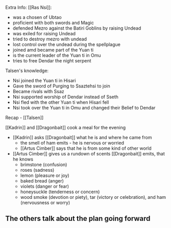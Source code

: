 Extra Info:
[[Ras Nsi]]:
- was a chosen of Ubtao
- proficient with both swords and Magic
- defended Mezro against the Batiri Goblins by raising Undead
- was exiled for raising Undead
- tried to destroy mezro with undead
- lost control over the undead during the spellplague
- joined amd became part of the Yuan ti
- is the current leader of the Yuan ti in Omu
- tries to free Dendar the night serpent

Talsen's knowledge:
- Nsi joined the Yuan ti in Hisari
- Gave the sword of Purging to Ssaztehsi to join
- Became rivals with Ssaz
- Nsi supported worship of Dendar instead of Sseth 
- Nsi fled with the other Yuan ti when Hisari fell
- Nsi took over the Yuan ti in Omu and changed their Belief to Dendar

Recap - [[Talsen]]

[[Kadrin]] and [[Dragonbait]] cook a meal for the evening
- [[Kadrin]] asks [[Dragonbait]] what he is and where he came from
	- the smell of ham emits - he is nervous or worried
	- [[Artus Cimber]] says that he is from some kind of other world
- [[Artus Cimber]] gives us a rundown of scents [[Dragonbait]] emits, that he knows
	- brimstone (confusion)
	- roses (sadness)
	- lemon (pleasure or joy)
	- baked bread (anger)
	- violets (danger or fear)
	- honeysuckle (tenderness or concern)
	- wood smoke (devotion or piety), tar (victory or celebration), and ham (nervousness or worry)

The others talk about the plan going forward
- 